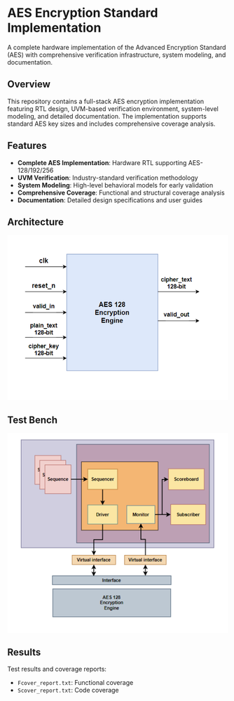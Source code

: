 # AES Encryption Standard Implementation

A complete hardware implementation of the Advanced Encryption Standard (AES) with comprehensive verification infrastructure, system modeling, and documentation.

## Overview

This repository contains a full-stack AES encryption implementation featuring RTL design, UVM-based verification environment, system-level modeling, and detailed documentation. The implementation supports standard AES key sizes and includes comprehensive coverage analysis.

## Features

- **Complete AES Implementation**: Hardware RTL supporting AES-128/192/256
- **UVM Verification**: Industry-standard verification methodology
- **System Modeling**: High-level behavioral models for early validation
- **Comprehensive Coverage**: Functional and structural coverage analysis
- **Documentation**: Detailed design specifications and user guides

## Architecture

![AES Architecture](./AES-ARCH.png)

## Test Bench
![AES UVM](./AES-UVM.png)

## Results

Test results and coverage reports:
- `Fcover_report.txt`: Functional coverage
- `Scover_report.txt`: Code coverage
